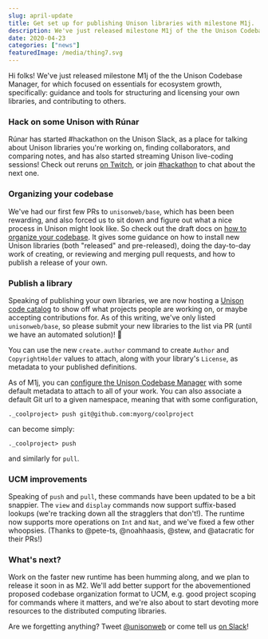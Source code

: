```yaml
---
slug: april-update
title: Get set up for publishing Unison libraries with milestone M1j.
description: We've just released milestone M1j of the the Unison Codebase Manager, for which focused on essentials for ecosystem growth, specifically: guidance and tools for structuring and licensing your own libraries, and contributing to others.
date: 2020-04-23
categories: ["news"]
featuredImage: /media/thing7.svg
---
```


Hi folks!  We've just released milestone M1j of the the Unison Codebase Manager, for which focused on essentials for ecosystem growth, specifically: guidance and tools for structuring and licensing your own libraries, and contributing to others.

### Hack on some Unison with Rúnar

Rúnar has started #hackathon on the Unison Slack, as a place for talking about Unison libraries you're working on, finding collaborators, and comparing notes, and has also started streaming Unison live-coding sessions! Check out reruns [on Twitch](https://twitch.tv/runarorama), or join [#hackathon](hackathon) to chat about the next one.

### Organizing your codebase

We've had our first few PRs to `unisonweb/base`, which has been been rewarding, and also forced us to sit down and figure out what a nice process in Unison might look like.  So check out the draft docs on [how to organize your codebase](codebase-organization).  It gives some guidance on how to install new Unison libraries (both "released" and pre-released), doing the day-to-day work of creating, or reviewing and merging pull requests, and how to publish a release of your own.

### Publish a library

Speaking of publishing your own libraries, we are now hosting a [Unison code catalog](libraries) to show off what projects people are working on, or maybe accepting contributions for.  As of this writing, we've only listed `unisonweb/base`, so please submit your new libraries to the list via PR (until we have an automated solution)! :slightly_smiling_face:

You can use the new `create.author` command to create `Author` and `CopyrightHolder` values to attach, along with your library's `License`, as metadata to your published definitions.

As of M1j, you can [configure the Unison Codebase Manager](configuration) with some default metadata to attach to all of your work.  You can also associate a default Git url to a given namespace, meaning that with some configuration,

```
._coolproject> push git@github.com:myorg/coolproject
```

can become simply:

```
._coolproject> push
```

and similarly for `pull`.

### UCM improvements

Speaking of `push` and `pull`, these commands have been updated to be a bit snappier.  The `view` and `display` commands now support suffix-based lookups (we're tracking down all the stragglers that don't!). The runtime now supports more operations on `Int` and `Nat`, and we've fixed a few other whoopsies.  (Thanks to @pete-ts, @noahhaasis, @stew, and @atacratic for their PRs!)

### What's next?

Work on the faster new runtime has been humming along, and we plan to release it soon in as M2.  We'll add better support for the abovementioned proposed codebase organization format to UCM, e.g. good project scoping for commands where it matters, and we're also about to start devoting more resources to the distributed computing libraries.

Are we forgetting anything?  Tweet [@unisonweb](twitter) or come tell us [on Slack](slack)!



[codebase-organization]: /docs/codebase-organization
[ configuration]: /docs/configuration
[libraries]: /docs/libraries
[M1j]: https://github.com/unisonweb/unison/releases/tag/release%2FM1j
[devcontainer]: https://github.com/unisonweb/vscode-devcontainer
[hackathon]: https://slack.com/app_redirect?channel=C011CJFTQP9&team=TLL09QC85
[slack]: https://unisonweb.org/slack
[twitter]: https://twitter.com/unisonweb

